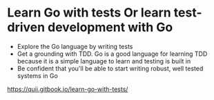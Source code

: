 # Learn Go with tests Or learn test-driven development with Go

- Explore the Go language by writing tests
- Get a grounding with TDD. Go is a good language for learning TDD because it is a simple language to learn and testing is built in
- Be confident that you'll be able to start writing robust, well tested systems in Go


https://quii.gitbook.io/learn-go-with-tests/
